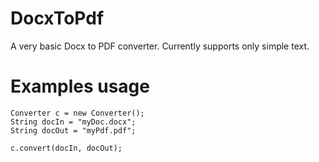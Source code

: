 # DocxToPdf
A very basic Docx to PDF converter. Currently supports only simple text.

# Examples usage

    Converter c = new Converter();
    String docIn = "myDoc.docx";
    String docOut = "myPdf.pdf";
   
    c.convert(docIn, docOut);
